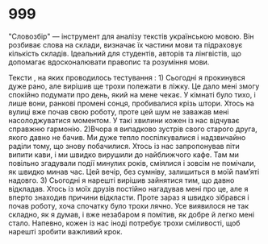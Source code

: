 # 999
"Словозбір" — інструмент для аналізу текстів українською мовою. Він розбиває слова на склади, визначає їх частини мови та підраховує кількість складів. Ідеальний для студентів, авторів та лінгвістів, що допомагає вдосконалювати правопис та розуміння мови.

Тексти , на яких проводилось тестування : 1) Сьогодні я прокинувся дуже рано, але вирішив ще трохи полежати в ліжку. Це дало мені змогу спокійно подумати про день, який на мене чекає. У кімнаті було тихо, і лише вони, ранкові промені сонця, пробивалися крізь штори. Хтось на вулиці вже почав свою роботу, проте цей шум не заважав мені насолоджуватися моментом. У такі хвилини кожен із нас відчуває справжню гармонію. 
2)Вчора я випадково зустрів свого старого друга, якого давно не бачив. Ми дуже тепло поспілкувалися і надзвичайно раділи тому, що знову побачилися. Хтось із нас запропонував піти випити кави, і ми швидко вирушили до найближчого кафе. Там ми повільно згадували події минулих років, сміялися і зовсім не помічали, як швидко минав час. Цей вечір, без сумніву, залишиться в моїй пам’яті надовго.
3) Сьогодні я нарешті вирішив зайнятися тим, що давно відкладав. Хтось із моїх друзів постійно нагадував мені про це, але я вперто знаходив причини відкласти. Проте зараз я швидко зібрався і почав роботу, хоча спочатку було трохи лячно. Усе виявилося не так складно, як я думав, і вже незабаром я помітив, як добре й легко мені стало. Напевно, кожен із нас іноді потребує трохи сміливості, щоб нарешті зробити важливий крок.
